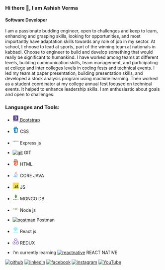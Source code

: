 ### Hi there 👋, I am Ashish Verma
#### Software Developer
I am a passionate budding engineer, open to challenges and keep to learn, enhancing and grasping skills, looking for opportunities, and most importantly have adaptation skills towards any role of job in my sector.
At school, I choose to lead at sports, part of the winning team at nationals in kabbadi. Choose to engineer to build and develop something that would really be significant to humankind. I have worked among teams at different levels, building communication skills, team management, and participating at college and inter colleges levels in coding fests and technical events. I led my team at paper presentation, building presentation skills, and developed a stock analysis program using machine learning.
Then worked as a student coordinator at my college annual fest focused on technical events. It helped to enhance leadership skills. I am enthusiastic about goals and open to challenges.

### Languages and Tools:
- [<img src="https://raw.githubusercontent.com/devicons/devicon/master/icons/bootstrap/bootstrap-plain-wordmark.svg" alt="bootstrap" width="20" height="20"/> Bootstrap](https://getbootstrap.com) 
- [<img src="https://raw.githubusercontent.com/devicons/devicon/master/icons/css3/css3-original-wordmark.svg" alt="css3" width="20" height="20"/>](https://www.w3schools.com/css/) CSS
- [<img src="https://raw.githubusercontent.com/devicons/devicon/master/icons/express/express-original-wordmark.svg" alt="express" width="20" height="20"/>](https://expressjs.com) Express js
- [<img src="https://www.vectorlogo.zone/logos/git-scm/git-scm-icon.svg" alt="git" width="20" height="20"/>](https://git-scm.com/) GIT
- [<img src="https://raw.githubusercontent.com/devicons/devicon/master/icons/html5/html5-original-wordmark.svg" alt="html5" width="20" height="20"/>](https://www.w3.org/html/) HTML
- [<img src="https://raw.githubusercontent.com/devicons/devicon/master/icons/java/java-original.svg" alt="java" width="20" height="20"/>](https://www.java.com) CORE JAVA
- [<img src="https://raw.githubusercontent.com/devicons/devicon/master/icons/javascript/javascript-original.svg" alt="javascript" width="20" height="20"/>](https://developer.mozilla.org/en-US/docs/Web/JavaScript) JS
- [<img src="https://raw.githubusercontent.com/devicons/devicon/master/icons/mongodb/mongodb-original-wordmark.svg" alt="mongodb" width="20" height="20"/>](https://www.mongodb.com/) MONGO DB
- [<img src="https://raw.githubusercontent.com/devicons/devicon/master/icons/nodejs/nodejs-original-wordmark.svg" alt="nodejs" width="20" height="20"/>](https://nodejs.org) Node js
- [<img src="https://www.vectorlogo.zone/logos/getpostman/getpostman-icon.svg" alt="postman" width="20" height="20"/>](https://postman.com) Postman
- [<img src="https://raw.githubusercontent.com/devicons/devicon/master/icons/react/react-original-wordmark.svg" alt="react" width="20" height="20"/>](https://reactjs.org/) React js
- [<img src="https://raw.githubusercontent.com/devicons/devicon/master/icons/redux/redux-original.svg" alt="redux" width="20" height="20"/>](https://redux.js.org) REDUX


- I’m currently learning [<img src="https://reactnative.dev/img/header_logo.svg" alt="reactnative" width="20" height="20"/>](https://reactnative.dev/) REACT NATIVE 


[<img src='https://cdn.jsdelivr.net/npm/simple-icons@3.0.1/icons/github.svg' alt='github' height='40'>](https://github.com/AshishVermaCrownstack)  [<img src='https://cdn.jsdelivr.net/npm/simple-icons@3.0.1/icons/linkedin.svg' alt='linkedin' height='40'>](https://www.linkedin.com/in/ashish-verma-a4b9521a1/)  [<img src='https://cdn.jsdelivr.net/npm/simple-icons@3.0.1/icons/facebook.svg' alt='facebook' height='40'>](https://www.facebook.com/profile.php?id=100005740845223)  [<img src='https://cdn.jsdelivr.net/npm/simple-icons@3.0.1/icons/instagram.svg' alt='instagram' height='40'>](https://www.instagram.com/ashish_verma2216/)  [<img src='https://cdn.jsdelivr.net/npm/simple-icons@3.0.1/icons/youtube.svg' alt='YouTube' height='40'>](https://www.youtube.com/channel/UCMTbwlShp23RV1OHtxt7XMg)  

